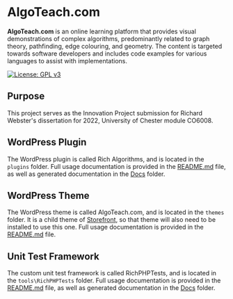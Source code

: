 # AlgoTeach.com

**AlgoTeach.com** is an online learning platform that provides visual demonstrations of complex algorithms, predominantly related to graph theory, pathfinding, edge colouring, and geometry. The content is targeted towards software developers and includes code examples for various languages to assist with implementations.

[![License: GPL v3](https://img.shields.io/badge/License-GPLv3-blue.svg)](https://www.gnu.org/licenses/gpl-3.0)

## Purpose
This project serves as the Innovation Project submission for Richard Webster's dissertation for 2022, University of Chester module CO6008.

## WordPress Plugin

The WordPress plugin is called Rich Algorithms, and is located in the `plugins` folder. Full usage documentation is provided in the [README.md](plugins\rich-algorithms\README.md) file, as well as generated documentation in the [Docs](plugins\rich-algorithms\Docs) folder.

## WordPress Theme

The WordPress theme is called AlgoTeach.com, and is located in the `themes` folder. It is a child theme of [Storefront](https://en-gb.wordpress.org/themes/storefront/), so that theme will also need to be installed to use this one. Full usage documentation is provided in the [README.md](themes\algo-teach\README.md) file.

## Unit Test Framework

The custom unit test framework is called RichPHPTests, and is located in the `tools\RichPHPTests` folder. Full usage documentation is provided in the [README.md](tools\RichPHPTests\README.md) file, as well as generated documentation in the [Docs](tools\RichPHPTests\Docs) folder.
